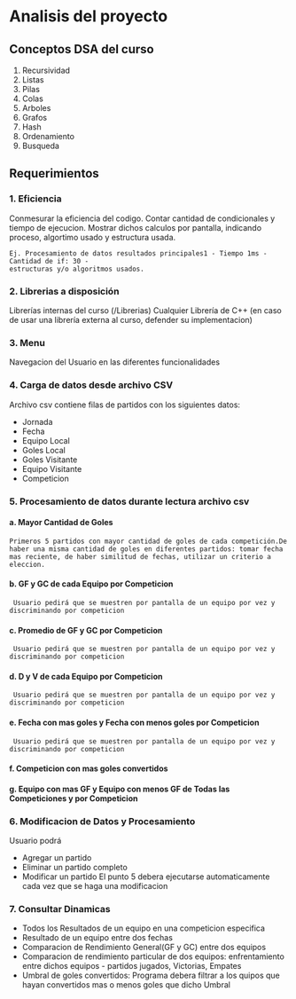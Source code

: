 # Analisis del proyecto
## Conceptos DSA del curso
1. Recursividad
2. Listas
3. Pilas
4. Colas
5. Arboles
6. Grafos
7. Hash
8. Ordenamiento
9. Busqueda

## Requerimientos
### 1. Eficiencia
Conmesurar la eficiencia del codigo. Contar cantidad de condicionales y tiempo de ejecucion. Mostrar dichos calculos por pantalla, indicando proceso, algortimo usado y estructura usada. 
```
Ej. Procesamiento de datos resultados principales1 - Tiempo 1ms - Cantidad de if: 30 -
estructuras y/o algoritmos usados. 
```

### 2. Librerias a disposición
Librerías internas del curso (/Librerias)
Cualquier Librería de C++ (en caso de usar una librería externa al curso, defender su implementacion)

### 3. Menu
Navegacion del Usuario en las diferentes funcionalidades

### 4. Carga de datos desde archivo CSV
Archivo csv contiene filas de partidos con los siguientes datos:
* Jornada
* Fecha
* Equipo Local
* Goles Local
* Goles Visitante
* Equipo Visitante
* Competicion

### 5. Procesamiento de datos durante lectura archivo csv
#### a.  Mayor Cantidad de Goles
```
Primeros 5 partidos con mayor cantidad de goles de cada competición.De haber una misma cantidad de goles en diferentes partidos: tomar fecha mas reciente, de haber similitud de fechas, utilizar un criterio a eleccion.
```
#### b. GF y GC de cada Equipo por Competicion
```
 Usuario pedirá que se muestren por pantalla de un equipo por vez y discriminando por competicion
```
#### c. Promedio de GF y GC por Competicion
```
 Usuario pedirá que se muestren por pantalla de un equipo por vez y discriminando por competicion
```
#### d. D y V de cada Equipo por Competicion
```
 Usuario pedirá que se muestren por pantalla de un equipo por vez y discriminando por competicion
```
#### e. Fecha con mas goles y Fecha con menos goles por Competicion
```
 Usuario pedirá que se muestren por pantalla de un equipo por vez y discriminando por competicion
```
#### f. Competicion con mas goles convertidos
#### g. Equipo con mas GF y Equipo con menos GF de Todas las Competiciones y por Competicion

### 6. Modificacion de Datos y Procesamiento
Usuario podrá
* Agregar un partido
* Eliminar un partido completo
* Modificar un partido
El punto 5 debera ejecutarse automaticamente cada vez que se haga una modificacion

### 7. Consultar Dinamicas
* Todos los Resultados de un equipo en una competicion especifica
* Resultado de un equipo entre dos fechas
* Comparacion de Rendimiento General(GF y GC) entre dos equipos
* Comparacion de rendimiento particular de dos equipos: enfrentamiento entre dichos equipos - partidos jugados, Victorias, Empates
* Umbral de goles convertidos: Programa debera filtrar a los quipos que hayan convertidos mas o menos goles que dicho Umbral
